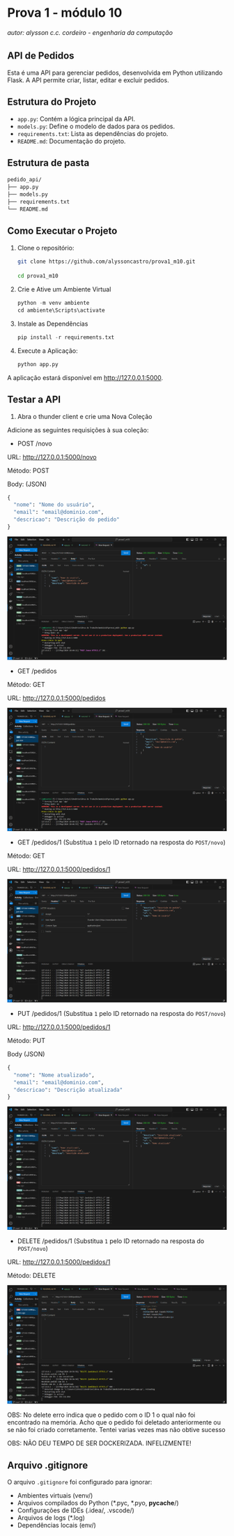 # Prova 1 - módulo 10

###### autor: alysson c.c. cordeiro - engenharia da computação


## API de Pedidos

Esta é uma API para gerenciar pedidos, desenvolvida em Python utilizando Flask. A API permite criar, listar, editar e excluir pedidos.

## Estrutura do Projeto

- `app.py`: Contém a lógica principal da API.
- `models.py`: Define o modelo de dados para os pedidos.
- `requirements.txt`: Lista as dependências do projeto.
- `README.md`: Documentação do projeto.

## Estrutura de pasta

```bash
pedido_api/
├── app.py
├── models.py
├── requirements.txt
└── README.md
```


## Como Executar o Projeto

1. Clone o repositório:
   ```bash
   git clone https://github.com/alyssoncastro/prova1_m10.git

   cd prova1_m10
   ```
2. Crie e Ative um Ambiente Virtual

   ```python
   python -m venv ambiente
   cd ambiente\Scripts\activate
   ```
3. Instale as Dependências

   ```python
   pip install -r requirements.txt
   ```
4. Execute a Aplicação:
   ```python
   python app.py
   ```
A aplicação estará disponível em http://127.0.0.1:5000.

## Testar a API

1. Abra o thunder client e crie uma Nova Coleção

Adicione as seguintes requisições à sua coleção:

- POST /novo

URL: http://127.0.0.1:5000/novo

Método: POST

Body: (JSON)

```python
{
  "nome": "Nome do usuário",
  "email": "email@dominio.com",
  "descricao": "Descrição do pedido"
}
```

![Texto Alternativo](/img/post_novo.png)


-  GET /pedidos

Método: GET

URL: http://127.0.0.1:5000/pedidos

![Texto Alternativo](/img/img2_get_pedidos.png)




- GET /pedidos/1 (Substitua `1` pelo ID retornado na resposta do `POST/novo`)

Método: GET

URL: http://127.0.0.1:5000/pedidos/1

![Texto Alternativo](/img/img_3_get_pedidos_id_1_.png)


- PUT /pedidos/1 (Substitua `1` pelo ID retornado na resposta do `POST/novo`)

URL: http://127.0.0.1:5000/pedidos/1

Método: PUT

Body (JSON)

```python
{
  "nome": "Nome atualizado",
  "email": "email@dominio.com",
  "descricao": "Descrição atualizada"
}
```
![Texto Alternativo](/img/img_4_put_pedidos.png)


- DELETE /pedidos/1 (Substitua `1` pelo ID retornado na resposta do `POST/novo`)

URL: http://127.0.0.1:5000/pedidos/1

Método: DELETE

![Texto Alternativo](/img/delete.png)

OBS: No delete erro indica que o pedido com o ID 1 o qual não foi encontrado na memória. Acho que o pedido foi deletado anteriormente ou se não foi criado corretamente. Tentei varias vezes mas não obtive sucesso

OBS: NÃO DEU TEMPO DE SER DOCKERIZADA. INFELIZMENTE!


## Arquivo .gitignore

O arquivo `.gitignore` foi configurado para ignorar:

- Ambientes virtuais (venv/)
- Arquivos compilados do Python (*.pyc, *.pyo, __pycache__/)
- Configurações de IDEs (.idea/, .vscode/)
- Arquivos de logs (*.log)
- Dependências locais (env/)

   